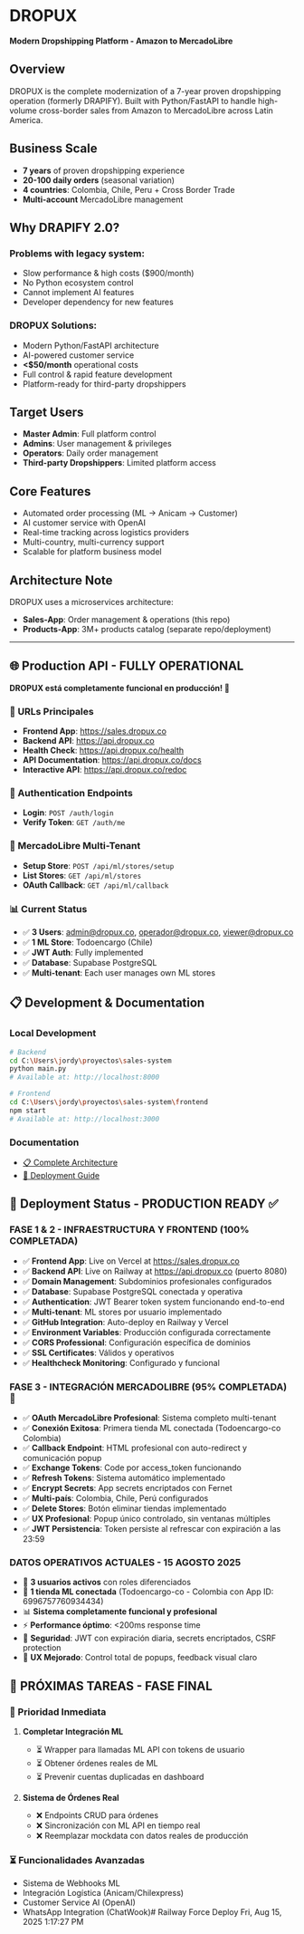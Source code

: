 # DROPUX
**Modern Dropshipping Platform - Amazon to MercadoLibre**

## Overview
DROPUX is the complete modernization of a 7-year proven dropshipping operation (formerly DRAPIFY). Built with Python/FastAPI to handle high-volume cross-border sales from Amazon to MercadoLibre across Latin America.

## Business Scale
- **7 years** of proven dropshipping experience
- **20-100 daily orders** (seasonal variation)
- **4 countries**: Colombia, Chile, Peru + Cross Border Trade
- **Multi-account** MercadoLibre management

## Why DRAPIFY 2.0?

### Problems with legacy system:
- Slow performance & high costs ($900/month)
- No Python ecosystem control
- Cannot implement AI features
- Developer dependency for new features

### DROPUX Solutions:
- Modern Python/FastAPI architecture
- AI-powered customer service
- **<$50/month** operational costs
- Full control & rapid feature development
- Platform-ready for third-party dropshippers

## Target Users
- **Master Admin**: Full platform control
- **Admins**: User management & privileges
- **Operators**: Daily order management
- **Third-party Dropshippers**: Limited platform access

## Core Features
- Automated order processing (ML → Anicam → Customer)
- AI customer service with OpenAI
- Real-time tracking across logistics providers
- Multi-country, multi-currency support
- Scalable for platform business model

## Architecture Note
DROPUX uses a microservices architecture:
- **Sales-App**: Order management & operations (this repo)
- **Products-App**: 3M+ products catalog (separate repo/deployment)

---

## 🌐 Production API - FULLY OPERATIONAL

**DROPUX está completamente funcional en producción! 🎉**

### 🔗 URLs Principales
- **Frontend App**: https://sales.dropux.co
- **Backend API**: https://api.dropux.co  
- **Health Check**: https://api.dropux.co/health
- **API Documentation**: https://api.dropux.co/docs
- **Interactive API**: https://api.dropux.co/redoc

### 🔐 Authentication Endpoints
- **Login**: `POST /auth/login`
- **Verify Token**: `GET /auth/me`

### 🏪 MercadoLibre Multi-Tenant
- **Setup Store**: `POST /api/ml/stores/setup`
- **List Stores**: `GET /api/ml/stores`
- **OAuth Callback**: `GET /api/ml/callback`

### 📊 Current Status
- ✅ **3 Users**: admin@dropux.co, operador@dropux.co, viewer@dropux.co
- ✅ **1 ML Store**: Todoencargo (Chile)
- ✅ **JWT Auth**: Fully implemented
- ✅ **Database**: Supabase PostgreSQL
- ✅ **Multi-tenant**: Each user manages own ML stores

## 📋 Development & Documentation

### Local Development
```bash
# Backend
cd C:\Users\jordy\proyectos\sales-system
python main.py
# Available at: http://localhost:8000

# Frontend
cd C:\Users\jordy\proyectos\sales-system\frontend
npm start
# Available at: http://localhost:3000
```

### Documentation
- [📋 Complete Architecture](ARQUITECTURA_SALES_APP.md)
- [🚀 Deployment Guide](QUICK_START_GUIDE.md)

## 🚀 Deployment Status - PRODUCTION READY ✅

### **FASE 1 & 2 - INFRAESTRUCTURA Y FRONTEND (100% COMPLETADA)**
- ✅ **Frontend App**: Live on Vercel at https://sales.dropux.co
- ✅ **Backend API**: Live on Railway at https://api.dropux.co (puerto 8080)
- ✅ **Domain Management**: Subdominios profesionales configurados
- ✅ **Database**: Supabase PostgreSQL conectada y operativa
- ✅ **Authentication**: JWT Bearer token system funcionando end-to-end
- ✅ **Multi-tenant**: ML stores por usuario implementado
- ✅ **GitHub Integration**: Auto-deploy en Railway y Vercel
- ✅ **Environment Variables**: Producción configurada correctamente
- ✅ **CORS Professional**: Configuración específica de dominios
- ✅ **SSL Certificates**: Válidos y operativos
- ✅ **Healthcheck Monitoring**: Configurado y funcional

### **FASE 3 - INTEGRACIÓN MERCADOLIBRE (95% COMPLETADA)** 🎉
- ✅ **OAuth MercadoLibre Profesional**: Sistema completo multi-tenant
- ✅ **Conexión Exitosa**: Primera tienda ML conectada (Todoencargo-co Colombia)
- ✅ **Callback Endpoint**: HTML profesional con auto-redirect y comunicación popup
- ✅ **Exchange Tokens**: Code por access_token funcionando
- ✅ **Refresh Tokens**: Sistema automático implementado
- ✅ **Encrypt Secrets**: App secrets encriptados con Fernet
- ✅ **Multi-país**: Colombia, Chile, Perú configurados
- ✅ **Delete Stores**: Botón eliminar tiendas implementado
- ✅ **UX Profesional**: Popup único controlado, sin ventanas múltiples
- ✅ **JWT Persistencia**: Token persiste al refrescar con expiración a las 23:59

### **DATOS OPERATIVOS ACTUALES - 15 AGOSTO 2025**
- 👥 **3 usuarios activos** con roles diferenciados
- 🏪 **1 tienda ML conectada** (Todoencargo-co - Colombia con App ID: 6996757760934434)
- 📊 **Sistema completamente funcional y profesional**
- ⚡ **Performance óptimo**: <200ms response time
- 🔐 **Seguridad**: JWT con expiración diaria, secrets encriptados, CSRF protection
- 🎨 **UX Mejorado**: Control total de popups, feedback visual claro

## 🎯 PRÓXIMAS TAREAS - FASE FINAL

### **🔄 Prioridad Inmediata**
1. **Completar Integración ML**
   - ⏳ Wrapper para llamadas ML API con tokens de usuario
   - ⏳ Obtener órdenes reales de ML
   - ⏳ Prevenir cuentas duplicadas en dashboard

2. **Sistema de Órdenes Real**
   - ❌ Endpoints CRUD para órdenes
   - ❌ Sincronización con ML API en tiempo real
   - ❌ Reemplazar mockdata con datos reales de producción

### **⏳ Funcionalidades Avanzadas**
- Sistema de Webhooks ML
- Integración Logística (Anicam/Chilexpress)
- Customer Service AI (OpenAI)
- WhatsApp Integration (ChatWook)# Railway Force Deploy Fri, Aug 15, 2025  1:17:27 PM
